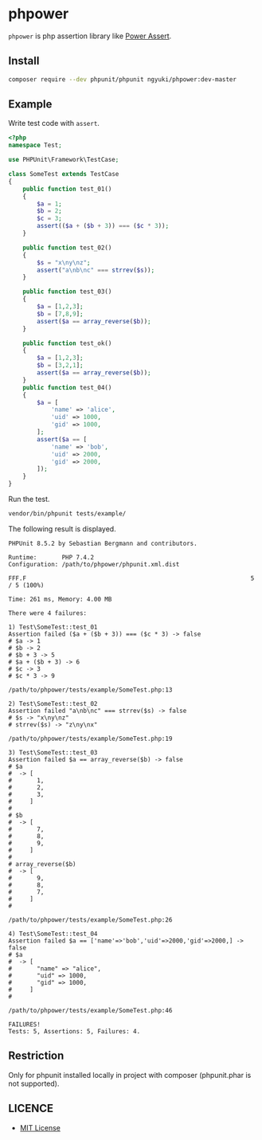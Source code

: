 # phpower

`phpower` is php assertion library like [Power Assert](https://github.com/power-assert-js/power-assert).

## Install

```sh
composer require --dev phpunit/phpunit ngyuki/phpower:dev-master
```

## Example

Write test code with `assert`.

```php
<?php
namespace Test;

use PHPUnit\Framework\TestCase;

class SomeTest extends TestCase
{
    public function test_01()
    {
        $a = 1;
        $b = 2;
        $c = 3;
        assert(($a + ($b + 3)) === ($c * 3));
    }

    public function test_02()
    {
        $s = "x\ny\nz";
        assert("a\nb\nc" === strrev($s));
    }

    public function test_03()
    {
        $a = [1,2,3];
        $b = [7,8,9];
        assert($a == array_reverse($b));
    }

    public function test_ok()
    {
        $a = [1,2,3];
        $b = [3,2,1];
        assert($a == array_reverse($b));
    }
    public function test_04()
    {
        $a = [
            'name' => 'alice',
            'uid' => 1000,
            'gid' => 1000,
        ];
        assert($a == [
            'name' => 'bob',
            'uid' => 2000,
            'gid' => 2000,
        ]);
    }
}
```

Run the test.

```sh
vendor/bin/phpunit tests/example/
```

The following result is displayed.

```
PHPUnit 8.5.2 by Sebastian Bergmann and contributors.

Runtime:       PHP 7.4.2
Configuration: /path/to/phpower/phpunit.xml.dist

FFF.F                                                               5 / 5 (100%)

Time: 261 ms, Memory: 4.00 MB

There were 4 failures:

1) Test\SomeTest::test_01
Assertion failed ($a + ($b + 3)) === ($c * 3) -> false
# $a -> 1
# $b -> 2
# $b + 3 -> 5
# $a + ($b + 3) -> 6
# $c -> 3
# $c * 3 -> 9

/path/to/phpower/tests/example/SomeTest.php:13

2) Test\SomeTest::test_02
Assertion failed "a\nb\nc" === strrev($s) -> false
# $s -> "x\ny\nz"
# strrev($s) -> "z\ny\nx"

/path/to/phpower/tests/example/SomeTest.php:19

3) Test\SomeTest::test_03
Assertion failed $a == array_reverse($b) -> false
# $a
#  -> [
#       1,
#       2,
#       3,
#     ]
#
# $b
#  -> [
#       7,
#       8,
#       9,
#     ]
#
# array_reverse($b)
#  -> [
#       9,
#       8,
#       7,
#     ]
#

/path/to/phpower/tests/example/SomeTest.php:26

4) Test\SomeTest::test_04
Assertion failed $a == ['name'=>'bob','uid'=>2000,'gid'=>2000,] -> false
# $a
#  -> [
#       "name" => "alice",
#       "uid" => 1000,
#       "gid" => 1000,
#     ]
#

/path/to/phpower/tests/example/SomeTest.php:46

FAILURES!
Tests: 5, Assertions: 5, Failures: 4.
```

## Restriction

Only for phpunit installed locally in project with composer (phpunit.phar is not supported).

## LICENCE

- [MIT License](http://www.opensource.org/licenses/mit-license.php)
